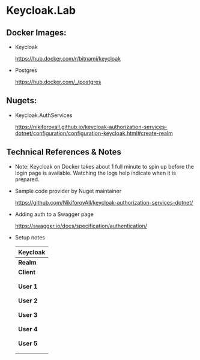 # Keycloak.Lab

## Docker Images: 

- Keycloak

	https://hub.docker.com/r/bitnami/keycloak

-	Postgres

	https://hub.docker.com/_/postgres

## Nugets:

- Keycloak.AuthServices

	https://nikiforovall.github.io/keycloak-authorization-services-dotnet/configuration/configuration-keycloak.html#create-realm

## Technical References & Notes

- Note: Keycloak on Docker takes about 1 full minute to spin up before the login page is available.  Watching the logs help indicate when it is prepared.

- Sample code provider by Nuget maintainer

  https://github.com/NikiforovAll/keycloak-authorization-services-dotnet/

- Adding auth to a Swagger page
   
  https://swagger.io/docs/specification/authentication/


- Setup notes 

	| **Keycloak**													|
	|	--- 														|
	| **Realm**	| Name		| `dev-lab`								|
	| **Client**| Id		| `dev-client`							|
	|	 		| Name		| `Dev Client`							|
	|	 		| Secret	| `6KjnpbA0Qlf2zLS6pVpiWPSKlLL5ZwHk`	|
	| **User 1**| Name		| `dev-user`							|
	|	 		| Password	| `devuser`								|
	|	 		| Roles	    | none								    |
	| **User 2**| Name		| `dev-reader`							|
	|	 		| Password	| `devuser`								|
	|	 		| Roles	    | `Reader`							    |
	| **User 3**| Name		| `dev-writer`							|
	|	 		| Password	| `devuser`								|
	|	 		| Roles	    | `Writer`							    |
	| **User 4**| Name		| `dev-read-and-write`					|
	|	 		| Password	| `devuser`								|
	|	 		| Roles	    | `Reader`, `Writer`				    |
	| **User 5**| Name		| `dev-admin`							|
	|	 		| Password	| `devuser`								|
	|	 		| Roles	    | `Admin`							    |



